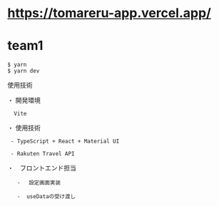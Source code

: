 # https://tomareru-app.vercel.app/

# team1

```shell
$ yarn
$ yarn dev
```


 使用技術
 
   ・ 開発環境
   
      Vite
      
   ・ 使用技術
   
     - TypeScript + React + Material UI
     
     - Rakuten Travel API 
     
  ・　フロントエンド担当

       - 　設定画面実装

       -  useDataの受け渡し
